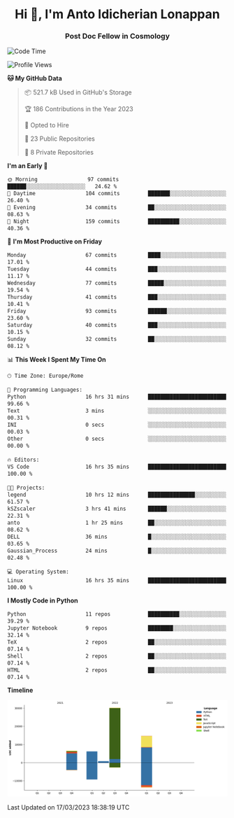 
<h1 align="center">Hi 👋, I'm Anto Idicherian Lonappan</h1>
<h3 align="center">Post Doc Fellow in Cosmology</h3>

<!--START_SECTION:waka-->
![Code Time](http://img.shields.io/badge/Code%20Time-212%20hrs%2014%20mins-blue)

![Profile Views](http://img.shields.io/badge/Profile%20Views-0-blue)

**🐱 My GitHub Data** 

> 📦 521.7 kB Used in GitHub's Storage 
 > 
> 🏆 186 Contributions in the Year 2023
 > 
> 💼 Opted to Hire
 > 
> 📜 23 Public Repositories 
 > 
> 🔑 8 Private Repositories 
 > 
**I'm an Early 🐤** 

```text
🌞 Morning                97 commits          ██████░░░░░░░░░░░░░░░░░░░   24.62 % 
🌆 Daytime                104 commits         ███████░░░░░░░░░░░░░░░░░░   26.40 % 
🌃 Evening                34 commits          ██░░░░░░░░░░░░░░░░░░░░░░░   08.63 % 
🌙 Night                  159 commits         ██████████░░░░░░░░░░░░░░░   40.36 % 
```
📅 **I'm Most Productive on Friday** 

```text
Monday                   67 commits          ████░░░░░░░░░░░░░░░░░░░░░   17.01 % 
Tuesday                  44 commits          ███░░░░░░░░░░░░░░░░░░░░░░   11.17 % 
Wednesday                77 commits          █████░░░░░░░░░░░░░░░░░░░░   19.54 % 
Thursday                 41 commits          ███░░░░░░░░░░░░░░░░░░░░░░   10.41 % 
Friday                   93 commits          ██████░░░░░░░░░░░░░░░░░░░   23.60 % 
Saturday                 40 commits          ███░░░░░░░░░░░░░░░░░░░░░░   10.15 % 
Sunday                   32 commits          ██░░░░░░░░░░░░░░░░░░░░░░░   08.12 % 
```


📊 **This Week I Spent My Time On** 

```text
🕑︎ Time Zone: Europe/Rome

💬 Programming Languages: 
Python                   16 hrs 31 mins      █████████████████████████   99.66 % 
Text                     3 mins              ░░░░░░░░░░░░░░░░░░░░░░░░░   00.31 % 
INI                      0 secs              ░░░░░░░░░░░░░░░░░░░░░░░░░   00.03 % 
Other                    0 secs              ░░░░░░░░░░░░░░░░░░░░░░░░░   00.00 % 

🔥 Editors: 
VS Code                  16 hrs 35 mins      █████████████████████████   100.00 % 

🐱‍💻 Projects: 
legend                   10 hrs 12 mins      ███████████████░░░░░░░░░░   61.57 % 
kSZscaler                3 hrs 41 mins       ██████░░░░░░░░░░░░░░░░░░░   22.31 % 
anto                     1 hr 25 mins        ██░░░░░░░░░░░░░░░░░░░░░░░   08.62 % 
DELL                     36 mins             █░░░░░░░░░░░░░░░░░░░░░░░░   03.65 % 
Gaussian_Process         24 mins             █░░░░░░░░░░░░░░░░░░░░░░░░   02.48 % 

💻 Operating System: 
Linux                    16 hrs 35 mins      █████████████████████████   100.00 % 
```

**I Mostly Code in Python** 

```text
Python                   11 repos            ██████████░░░░░░░░░░░░░░░   39.29 % 
Jupyter Notebook         9 repos             ████████░░░░░░░░░░░░░░░░░   32.14 % 
TeX                      2 repos             ██░░░░░░░░░░░░░░░░░░░░░░░   07.14 % 
Shell                    2 repos             ██░░░░░░░░░░░░░░░░░░░░░░░   07.14 % 
HTML                     2 repos             ██░░░░░░░░░░░░░░░░░░░░░░░   07.14 % 
```



**Timeline**

![Lines of Code chart](https://raw.githubusercontent.com/antolonappan/antolonappan/main/assets/bar_graph.png)


 Last Updated on 17/03/2023 18:38:19 UTC
<!--END_SECTION:waka-->
